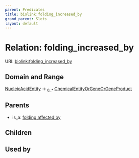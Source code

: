 ```yaml
---
parent: Predicates
title: biolink:folding_increased_by
grand_parent: Slots
layout: default
---
```


# Relation: folding_increased_by




URI: [biolink:folding_increased_by](https://w3id.org/biolink/vocab/folding_increased_by)

## Domain and Range

[NucleicAcidEntity](NucleicAcidEntity.md) ->  <sub>0..\*</sub> [ChemicalEntityOrGeneOrGeneProduct](ChemicalEntityOrGeneOrGeneProduct.md)

## Parents

 *  is_a: [folding affected by](folding_affected_by.md)

## Children


## Used by

